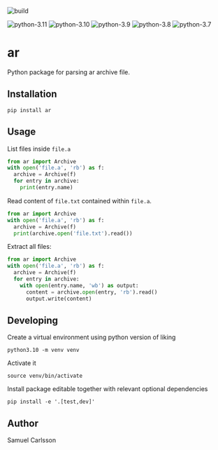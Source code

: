 ![build](https://github.com/vidstige/ar/actions/workflows/python-package.yml/badge.svg)

![python-3.11](https://img.shields.io/badge/python-3.11-success)
![python-3.10](https://img.shields.io/badge/python-3.10-success)
![python-3.9](https://img.shields.io/badge/python-3.9-success)
![python-3.8](https://img.shields.io/badge/python-3.8-success)
![python-3.7](https://img.shields.io/badge/python-3.7-success)


# ar
Python package for parsing ar archive file. 

## Installation
`pip install ar`

## Usage
List files inside `file.a`
```python
from ar import Archive
with open('file.a', 'rb') as f:
  archive = Archive(f)
  for entry in archive:
    print(entry.name)
```

Read content of `file.txt` contained within `file.a`.

```python
from ar import Archive
with open('file.a', 'rb') as f:
  archive = Archive(f)
  print(archive.open('file.txt').read())
```

Extract all files:
```python
from ar import Archive
with open('file.a', 'rb') as f:
  archive = Archive(f)
  for entry in archive:
    with open(entry.name, 'wb') as output:
      content = archive.open(entry, 'rb').read()
      output.write(content)
```

## Developing
Create a virtual environment using python version of liking

    python3.10 -m venv venv
  
Activate it

    source venv/bin/activate

Install package editable together with relevant optional dependencies

    pip install -e '.[test,dev]'

## Author
Samuel Carlsson
